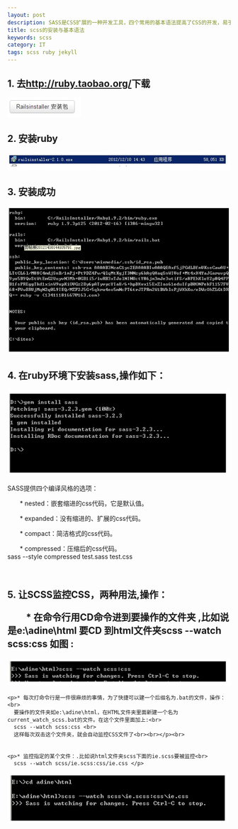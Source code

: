 ```yaml
---
layout: post
description: SASS是CSS扩展的一种开发工具，四个常用的基本语法提高了CSS的开发，易于维护。sass是用ruby语言开发的所以在安装sass前必须先安装ruby.
title: scss的安装与基本语法
keywords: scss
category: IT
tags: scss ruby jekyll 
---
```




<h2>1. 去<a href="#">http://ruby.taobao.org/</a>下载</h2>

<img src="/img/r1.jpg" />

<h2>2. 安装ruby</h2>

<img src="/img/r2.jpg" />

<h2>3. 安装成功</h2>

<img src="/img/r3.jpg" />

<h2>4. 在ruby环境下安装sass,操作如下：</h2>

<img src="/img/r4.jpg" />

<p>SASS提供四个编译风格的选项：<br>

　　* nested：嵌套缩进的css代码，它是默认值。<br>

　　* expanded：没有缩进的、扩展的css代码。<br>

　　* compact：简洁格式的css代码。<br>

　　* compressed：压缩后的css代码。<br>
	 sass --style compressed test.sass test.css</p><br>



<h2>5. 让SCSS监控CSS，两种用法,操作：<br>

　　* 在命令行用CD命令进到要操作的文件夹  ,比如说是e:\adine\html
        要CD 到html文件夹scss --watch scss:css 如图 :
</h2>

<img src="/img/r5.jpg" /><br>

	<p>* 每次打命令行是一件很麻烦的事情，为了快捷可以建一个后缀名为.bat的文件，操作：<br>
   	  要操作的文件夹如e:\adine\html，在HTML文件夹里面新建一个名为current_watch_scss.bat的文件。在这个文件里面加上:<br>
      scss --watch scss:css <br>	
	  这样每次双击这个文件夹，就会自动监控CSS文件了<br><br></p><br>


	<p>* 监控指定的某个文件：.比如说html文件夹scss下面的ie.scss要被监控<br>
	  scss --watch scss/ie.scss:css/ie.css </p>

<img src="/img/r6.jpg" />














